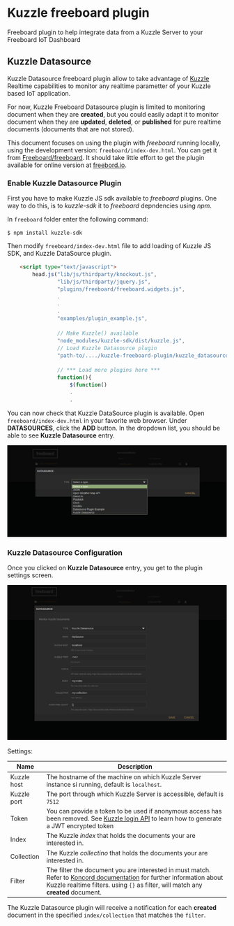 # Kuzzle freeboard plugin

Freeboard plugin to help integrate data from a Kuzzle Server to your Freeboard IoT Dashboard

## Kuzzle Datasource

Kuzzle Datasource freeboard plugin allow to take advantage of [Kuzzle](http://www.kuzzle.io) Realtime capabilities to monitor any realtime parametter of your Kuzzle based IoT application.

For now, Kuzzle Freeboard Datasource plugin is limited to monitoring document when they are **created**, but you could easily adapt it to monitor document when they are **updated**, **deleted**, or **published** for pure realtime documents (documents that are not stored).

This document focuses on using the plugin with *freeboard* running locally, using the development version: `freeboard/index-dev.html`.  You can get it from [Freeboard/freeboard](https://github.com/Freeboard/freeboard). It should take little effort to get the plugin available for online version at [freebord.io](http://www.freeboard.io).

### Enable Kuzzle Datasource Plugin

First you have to make Kuzzle JS sdk available to *freeboard* plugins.
One way to do this, is to *kuzzle-sdk* it to *freeboard* depndencies using *npm*.

In `freeboard` folder enter the following command:

```console
$ npm install kuzzle-sdk
```

Then modify `freeboard/index-dev.html` file to add loading of Kuzzle JS SDK, and Kuzzle DataSource plugin.

``` html
    <script type="text/javascript">
        head.js("lib/js/thirdparty/knockout.js",
                "lib/js/thirdparty/jquery.js",
                "plugins/freeboard/freeboard.widgets.js",
                .
                .
                .
                "examples/plugin_example.js",

                // Make Kuzzle() available
                "node_modules/kuzzle-sdk/dist/kuzzle.js",
                // Load Kuzzle Datasource plugin
                "path-to/..../kuzzle-freeboard-plugin/kuzzle_datasource.js",

                // *** Load more plugins here ***
                function(){
                    $(function()
                    .
                    .
```

You can now check that Kuzzle DataSource plugin is available. Open `freeboard/index-dev.html` in your favorite web browser.
Under **DATASOURCES**, click the **ADD** button. In the dropdown list, you should be able to see **Kuzzle Datasource** entry.

![alt text](img/datasource-plugins.png "Kuzzle Datasource plugin")

### Kuzzle Datasource Configuration

Once you clicked on **Kuzzle Datasource** entry, you get to the plugin settings screen.

![alt text](img/kuzzle-datasource-settings.png "Kuzzle Datasource settings")

Settings:

| Name | Description |
|----------------------|------|
|Kuzzle host  | The hostname of the machine on which Kuzzle Server instance si running, default is `localhost`. |
| Kuzzle port | The port through which Kuzzle Server is accessible, default is `7512` |
| Token | You can provide a token to be used if anonymous access has been removed. See [Kuzzle login API](https://docs.kuzzle.io/api-documentation/controller-auth/login/) to learn how to generate a JWT encrypted token |
| Index | The Kuzzle *index* that holds the documents your are interested in. |
| Collection | The Kuzzle *collectino* that holds the documents your are interested in. |
| Filter | The filter the document you are interested in must match. Refer to [Koncord documentation](https://docs.kuzzle.io/kuzzle-dsl/essential/koncorde/) for further information about Kuzzle realtime filters. using `{}` as filter, will match any **created** document.|

The Kuzzle Datasource plugin will receive a notification for each **created** document in the specified `index/collection` that matches the `filter`.

